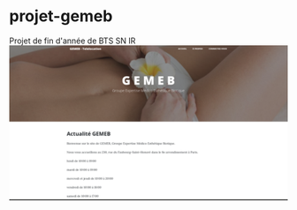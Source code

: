 # projet-gemeb
Projet de fin d'année de BTS SN IR
<img src="https://github.com/MatteoEleouet/projet-gemeb/blob/main/images/Screenshot_1.png?raw=true">
